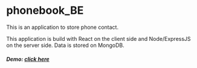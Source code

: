 # phonebook_BE
This is an application to store phone contact.

This application is build with React on the client side and Node/ExpressJS on the server side. Data is stored on MongoDB.

##### Demo: [click here](https://phonebook-prj.herokuapp.com/)
